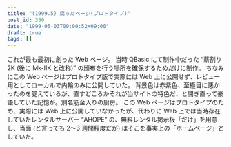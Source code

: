 ```yaml
---
title: "(1999.5) 腐ったページ(プロトタイプ)"
post_id: 350
date: "1999-05-03T00:00:52+09:00"
draft: true
tags: []
---
```



これが最も最初に創った Web ページ。 当時 QBasic にて制作中だった “薪割り 2K (後に Mk-IIK と改称)” の頒布を行う場所を確保するためだけに制作。 ちなみにこの Web ページはプロトタイプ版で実際には Web 上に公開せず、レビュー用としてローカルで内輪のみに公開していた。  背景色は赤紫色、至極目に悪かったのを覚えているが、直すどころかそれが当サイトの特色だ、と開き直って豪語していた記憶が。別名筋金入りの厨房。 この Web ページはプロトタイプのため、実際には Web 上に公開していなかったが、代わりに Web 上では当時存在していたレンタルサーバー “AHOPE” の、無料レンタル掲示板「だけ」を用意し、当面 (と言っても 2～3 週間程度だが) はそこを事実上の「ホームページ」としていた。
